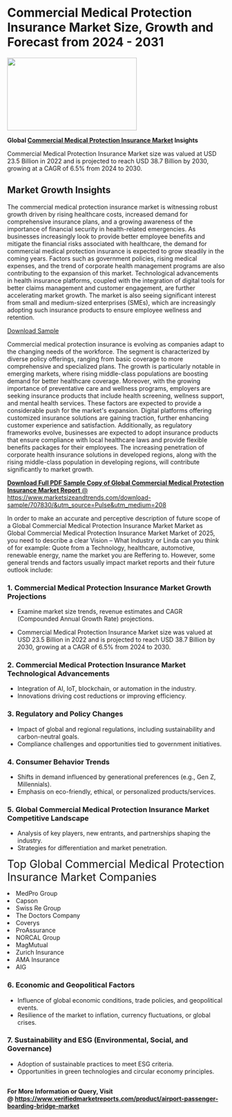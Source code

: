 <H1>Commercial Medical Protection Insurance Market Size, Growth and Forecast from 2024 - 2031</H1><img class="aligncenter size-medium wp-image-584254" src="https://thirdeyenews.in/wp-content/uploads/2024/09/Global-Market-Research-300x168.jpeg" alt="" width="300" height="168" /><p><strong>Global&nbsp;<a href="https://www.marketsizeandtrends.com/download-sample/707830/&amp;utm_source=Pulse&amp;utm_medium=208">Commercial Medical Protection Insurance Market</a> Insights</strong></p><p>Commercial Medical Protection Insurance Market size was valued at USD 23.5 Billion in 2022 and is projected to reach USD 38.7 Billion by 2030, growing at a CAGR of 6.5% from 2024 to 2030.</p><p><h2>Market Growth Insights</h2> <p>The commercial medical protection insurance market is witnessing robust growth driven by rising healthcare costs, increased demand for comprehensive insurance plans, and a growing awareness of the importance of financial security in health-related emergencies. As businesses increasingly look to provide better employee benefits and mitigate the financial risks associated with healthcare, the demand for commercial medical protection insurance is expected to grow steadily in the coming years. Factors such as government policies, rising medical expenses, and the trend of corporate health management programs are also contributing to the expansion of this market. Technological advancements in health insurance platforms, coupled with the integration of digital tools for better claims management and customer engagement, are further accelerating market growth. The market is also seeing significant interest from small and medium-sized enterprises (SMEs), which are increasingly adopting such insurance products to ensure employee wellness and retention.</p> <p><a href="#">Download Sample</a></p> <p>Commercial medical protection insurance is evolving as companies adapt to the changing needs of the workforce. The segment is characterized by diverse policy offerings, ranging from basic coverage to more comprehensive and specialized plans. The growth is particularly notable in emerging markets, where rising middle-class populations are boosting demand for better healthcare coverage. Moreover, with the growing importance of preventative care and wellness programs, employers are seeking insurance products that include health screening, wellness support, and mental health services. These factors are expected to provide a considerable push for the market's expansion. Digital platforms offering customized insurance solutions are gaining traction, further enhancing customer experience and satisfaction. Additionally, as regulatory frameworks evolve, businesses are expected to adopt insurance products that ensure compliance with local healthcare laws and provide flexible benefits packages for their employees. The increasing penetration of corporate health insurance solutions in developed regions, along with the rising middle-class population in developing regions, will contribute significantly to market growth. </p> <p><a href="#"></p><p><span class=""><strong>Download Full PDF Sample Copy of Global Commercial Medical Protection Insurance Market Report</strong> @ <a href="https://www.marketsizeandtrends.com/download-sample/707830/&amp;utm_source=Pulse&amp;utm_medium=208" target="_blank">https://www.marketsizeandtrends.com/download-sample/707830/&amp;utm_source=Pulse&amp;utm_medium=208</a></span></p><p>In order to make an accurate and perceptive description of future scope of a Global&nbsp;Commercial Medical Protection Insurance Market Market as Global&nbsp;Commercial Medical Protection Insurance Market Market of 2025, you need to describe a clear Vision &ndash; What Industry or Linda can you think of for example: Quote from a Technology, healthcare, automotive, renewable energy, name the market you are Reffering to. However, some general trends and factors usually impact market reports and their future outlook include:</p><h3>1.&nbsp;<strong>Commercial Medical Protection Insurance Market Growth Projections</strong></h3><ul><li>Examine market size trends, revenue estimates and CAGR (Compounded Annual Growth Rate) projections.</li><li><p>Commercial Medical Protection Insurance Market size was valued at USD 23.5 Billion in 2022 and is projected to reach USD 38.7 Billion by 2030, growing at a CAGR of 6.5% from 2024 to 2030.</p></li></ul><h3>2.&nbsp;<strong>Commercial Medical Protection Insurance Market Technological Advancements</strong></h3><ul><li>Integration of AI, IoT, blockchain, or automation in the industry.</li><li>Innovations driving cost reductions or improving efficiency.</li></ul><h3>3.&nbsp;<strong>Regulatory and Policy Changes</strong></h3><ul><li>Impact of global and regional regulations, including sustainability and carbon-neutral goals.</li><li>Compliance challenges and opportunities tied to government initiatives.</li></ul><h3>4.&nbsp;<strong>Consumer Behavior Trends</strong></h3><ul><li>Shifts in demand influenced by generational preferences (e.g., Gen Z, Millennials).</li><li>Emphasis on eco-friendly, ethical, or personalized products/services.</li></ul><h3>5.&nbsp;<strong>Global Commercial Medical Protection Insurance Market Competitive Landscape</strong></h3><ul><li>Analysis of key players, new entrants, and partnerships shaping the industry.</li><li>Strategies for differentiation and market penetration.</li></ul><p data-pm-slice="1 1 []"><span style="color: inherit; font-family: inherit; font-size: 25px;">Top Global Commercial Medical Protection Insurance Market Companies</span></p><div class="" data-test-id=""><p><li>MedPro Group</li><li> Capson</li><li> Swiss Re Group</li><li> The Doctors Company</li><li> Coverys</li><li> ProAssurance</li><li> NORCAL Group</li><li> MagMutual</li><li> Zurich Insurance</li><li> AMA Insurance</li><li> AIG</li></p></div><h3>6.&nbsp;<strong>Economic and Geopolitical Factors</strong></h3><ul><li>Influence of global economic conditions, trade policies, and geopolitical events.</li><li>Resilience of the market to inflation, currency fluctuations, or global crises.</li></ul><h3>7.&nbsp;<strong>Sustainability and ESG (Environmental, Social, and Governance)</strong></h3><ul><li>Adoption of sustainable practices to meet ESG criteria.</li><li>Opportunities in green technologies and circular economy principles.</li></ul><h2><strong style="font-size: 14px;">For More Information or Query, Visit @&nbsp;</strong><a style="background-color: #ffffff; font-size: 14px;" href="https://www.marketsizeandtrends.com/report/commercial-medical-protection-insurance-market/" target="_blank">https://www.verifiedmarketreports.com/product/airport-passenger-boarding-bridge-market</a></h2>
